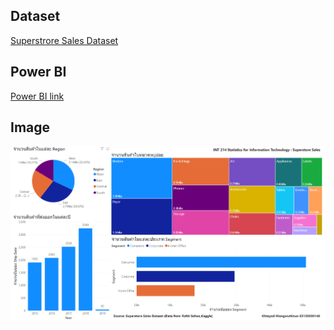 ## Dataset 
<a href="https://github.com/KetchupBruh/INT214-STATISTICS-FOR-IT/blob/main/Superstore%20Sales%20Dataset.csv"> Superstrore Sales Dataset </a> </br>

## Power BI
<a href="https://app.powerbi.com/view?r=eyJrIjoiMjlhM2VlZTktODk1Zi00NjJiLTg0NTgtZGIzYWNhNTU2ZjI4IiwidCI6IjZmNDQzMmRjLTIwZDItNDQxZC1iMWRiLWFjMzM4MGJhNjMzZCIsImMiOjEwfQ%3D%3D"> Power BI link </a> </br>

## Image
![Power-BI-assignment-image](https://github.com/KetchupBruh/INT214-STATISTICS-FOR-IT/blob/main/images%20and%20dataset/Power-BI-assignment-image.png)
